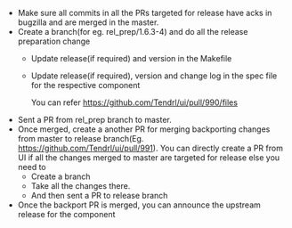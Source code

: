 * Make sure all commits in all the PRs targeted for release have acks in bugzilla and are merged in the master.
* Create a branch(for eg. rel_prep/1.6.3-4) and do all the release preparation change
  * Update release(if required) and version in the Makefile
  * Update release(if required), version and change log in the spec file for the respective component
    
    You can refer https://github.com/Tendrl/ui/pull/990/files
* Sent a PR from rel_prep branch to master.
* Once merged, create a another PR for merging backporting changes from master to release branch(Eg. https://github.com/Tendrl/ui/pull/991). You can directly create a PR from UI if all the changes merged to master are targeted for release else you need to
  * Create a branch
  * Take all the changes there.
  * And then sent a PR to release branch
* Once the backport PR is merged, you can announce the upstream release for the component

